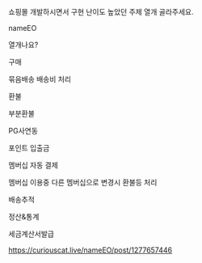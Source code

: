 쇼핑몰 개발하시면서 구현 난이도 높았던 주제 열개 골라주세요.

nameEO

열개나요?

구매

묶음배송 배송비 처리

환불

부분환불

PG사연동

포인트 입출금

멤버십 자동 결제

멤버십 이용중 다른 멤버십으로 변경시 환불등 처리

배송추적

정산&통계

세금계산서발급

https://curiouscat.live/nameEO/post/1277657446